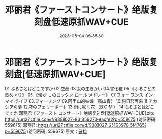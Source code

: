 ﻿---
title: 邓丽君《ファーストコンサート》绝版复刻盘低速原抓WAV+CUE
date: 2023-05-04 06:35:30
categories: WAV车载音乐、镜像
tags: 外语音乐
---
# 邓丽君《ファーストコンサート》绝版复刻盘[低速原抓WAV+CUE]

01.ふるさとはどこですか
02.空港
03.女の生きがい
04.雪化粧
05.《ふるさとの歌めぐり》
06.《懐か しのロックン·ロール·メドレー》
07.フォー·ワンス·イン·マイ·ライフ
08.フィーリング
09.阿里山的姑娘（高山青）
10.何日君再來
11.アカシアの夢
12.夜のフェリーボート
13.雨に咲く花 （B.G.M.）
14.ふるさとはどこですか
邓丽君《ファースト コンサート》绝版复刻盘[低速原抓WAV+CUE].zip: https://url27.ctfile.com/f/9388027-831859273-eacfe2?p=559675
(访问密码: 559675)
邓丽君: https://url27.ctfile.com/d/9388027-25163978-5f4765?p=559675
(访问密码: 559675)
原文：[链接](https://blog.sina.com.cn/s/blog_1647c7e76010311q3.html)